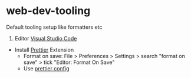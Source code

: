 # web-dev-tooling
Default tooling setup like formatters etc

1. Editor
[Visual Studio Code](https://code.visualstudio.com/)

* Install [Prettier](https://prettier.io/) Extension
  * Format on save: File > Preferences > Settings > search "format on save" > tick "Editor: Format On Save"
  * Use [prettier config](https://github.com/devphilou/web-dev-tooling/blob/main/.prettierrc)
